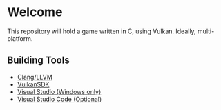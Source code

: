 # Welcome
This repository will hold a game written in C, using Vulkan. Ideally, multi-platform.

## Building Tools 
- [Clang/LLVM](https://releases.llvm.org/download.html)
- [VulkanSDK](https://vulkan.lunarg.com/sdk/home)
- [Visual Studio (Windows only)](https://visualstudio.microsoft.com/downloads/)
- [Visual Studio Code (Optional)](https://code.visualstudio.com/download)
